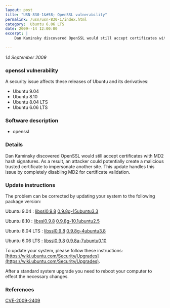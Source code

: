 ```yaml
---
layout: post
title: "USN-830-1&#58; OpenSSL vulnerability"
permalink: /usn/usn-830-1/index.html
category:  Ubuntu 6.06 LTS
date: 2009--14 12:00:00
excerpt: |
    Dan Kaminsky discovered OpenSSL would still accept certificates with MD2 hash signatures. As a result, an attacker could potentially create a malicious trusted certificate to impersonate another site. This update handles this issue by completely disabling MD2 for certificate validation. 
    
--- 
```

 
 

*14 September 2009*

### openssl vulnerability

A security issue affects these releases of Ubuntu and its derivatives:

* Ubuntu 9.04
* Ubuntu 8.10
* Ubuntu 8.04 LTS
* Ubuntu 6.06 LTS

### Software description

* openssl 

### Details

Dan Kaminsky discovered OpenSSL would still accept certificates with MD2 hash signatures. As a result, an attacker could potentially create a malicious trusted certificate to impersonate another site. This update handles this issue by completely disabling MD2 for certificate validation. 

### Update instructions

The problem can be corrected by updating your system to the following package version:

Ubuntu 9.04
 : [libssl0.9.8](https://launchpad.net/ubuntu/+source/openssl) <span> [0.9.8g-15ubuntu3.3](https://launchpad.net/ubuntu/+source/openssl/0.9.8g-15ubuntu3.3) </span> 

Ubuntu 8.10
 : [libssl0.9.8](https://launchpad.net/ubuntu/+source/openssl) <span> [0.9.8g-10.1ubuntu2.5](https://launchpad.net/ubuntu/+source/openssl/0.9.8g-10.1ubuntu2.5) </span> 

Ubuntu 8.04 LTS
 : [libssl0.9.8](https://launchpad.net/ubuntu/+source/openssl) <span> [0.9.8g-4ubuntu3.8](https://launchpad.net/ubuntu/+source/openssl/0.9.8g-4ubuntu3.8) </span> 

Ubuntu 6.06 LTS
 : [libssl0.9.8](https://launchpad.net/ubuntu/+source/openssl) <span> [0.9.8a-7ubuntu0.10](https://launchpad.net/ubuntu/+source/openssl/0.9.8a-7ubuntu0.10) </span> 

To update your system, please follow these instructions: [https://wiki.ubuntu.com/Security/Upgrades](https://wiki.ubuntu.com/Security/Upgrades).

After a standard system upgrade you need to reboot your computer to effect the necessary changes. 

### References

 
 [CVE-2009-2409](http://people.ubuntu.com/~ubuntu-security/cve/CVE-2009-2409)
 

